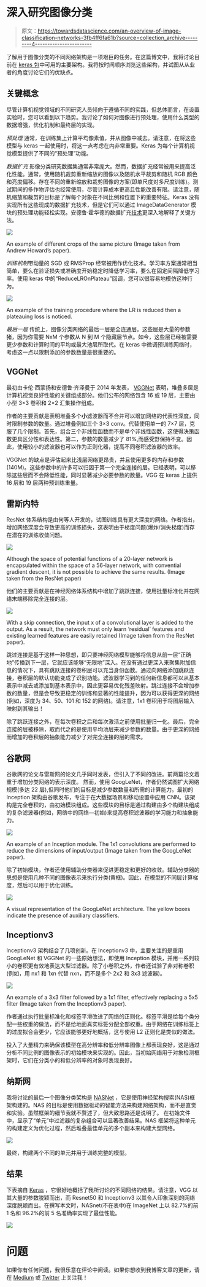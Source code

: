 # 深入研究图像分类

> 原文：<https://towardsdatascience.com/an-overview-of-image-classification-networks-3fb4ff6fa61b?source=collection_archive---------4----------------------->

了解用于图像分类的不同网络架构是一项艰巨的任务。在这篇博文中，我将讨论目前在 [keras 包](https://keras.io/applications/)中可用的主要架构。我将按时间顺序浏览这些架构，并试图从从业者的角度讨论它们的优缺点。

## 关键概念

尽管计算机视觉领域的不同研究人员倾向于遵循不同的实践，但总体而言，在设置实验时，您可以看到以下趋势。我讨论了如何对图像进行预处理，使用什么类型的数据增强，优化机制和最终层的实现。

*预处理*
通常，在训练集上计算平均像素值，并从图像中减去。请注意，在将这些模型与 keras 一起使用时，将这一点考虑在内非常重要。Keras 为每个计算机视觉模型提供了不同的“预处理”功能。

*数据扩充*
影像分类研究数据集通常非常庞大。然而，数据扩充经常被用来提高泛化性能。通常，使用随机裁剪重新缩放的图像以及随机水平裁剪和随机 RGB 颜色和亮度偏移。存在不同的重新缩放和裁剪图像的方案(即单尺度对多尺度训练)。测试期间的多作物评估也经常使用，尽管计算成本更高且性能改善有限。请注意，随机缩放和裁剪的目标是了解每个对象在不同比例和位置下的重要特征。Keras 没有实现所有这些现成的数据扩充技术，但是它们可以通过 ImageDataGenerator 模块的预处理功能轻松实现。安德鲁·霍华德的数据扩充[技术](https://arxiv.org/ftp/arxiv/papers/1312/1312.5402.pdf)更深入地解释了关键方法。

![](img/895b811c41463313ea5709d2ca9253bb.png)

An example of different crops of the same picture (Image taken from Andrew Howard’s paper).

*训练机制*带动量的 SGD 或 RMSProp 经常被用作优化技术。学习率方案通常相当简单，要么在验证损失或准确度开始稳定时降低学习率，要么在固定间隔降低学习率。使用 keras 中的“ReduceLROnPlateau”回调，您可以很容易地模仿这种行为。

![](img/8cd8acd8527e9510e419813ee44aeaaa.png)

An example of the training procedure where the LR is reduced then a plateauing loss is noticed.

*最后一层*
传统上，图像分类网络的最后一层是全连通层。这些层是大量的参数猪，因为你需要 NxM 个参数从 N 到 M 个隐藏层节点。如今，这些层已经被需要更少参数和计算时间的平均或最大池层所取代。在 keras 中微调预训练网络时，考虑这一点以限制添加的参数数量是很重要的。

## VGGNet

最初由卡伦·西蒙扬和安德鲁·齐泽曼于 2014 年发表， [VGGNet](https://arxiv.org/pdf/1409.1556.pdf) 表明，堆叠多层是计算机视觉良好性能的关键组成部分。他们公布的网络包含 16 或 19 层，主要由小型 3×3 卷积和 2×2 汇集操作组成。

作者的主要贡献是表明堆叠多个**小**滤波器而不合并可以增加网络的代表性深度，同时限制参数的数量。通过堆叠例如三个 3×3 conv。代替使用单一的 7×7 层，克服了几个限制。首先，组合三个非线性函数而不是单个非线性函数，这使得决策函数更具区分性和表达性。第二，参数的数量减少了 81%,而感受野保持不变。因此，使用较小的滤波器也可以作为正则化器，提高不同卷积滤波器的效率。

VGGNet 的缺点是评估起来比浅层网络更昂贵，并且使用更多的内存和参数(140M)。这些参数中的许多可以归因于第一个完全连接的层。已经表明，可以移除这些层而不会降低性能，同时显著减少必要参数的数量。VGG 在 keras 上提供 16 层和 19 层两种预训练重量。

## 雷斯内特

ResNet 体系结构是由何等人开发的，试图训练具有更大深度的网络。作者指出，增加网络深度会导致更高的训练损失，这表明由于梯度问题(爆炸/消失梯度)而存在潜在的训练收敛问题。

![](img/93b23a5346647c1caff3967db68daf7a.png)

Although the space of potential functions of a 20-layer network is encapsulated within the space of a 56-layer network, with convential gradient descent, it is not possible to achieve the same results. (Image taken from the ResNet paper)

他们的主要贡献是在神经网络体系结构中增加了跳跃连接，使用批量标准化并在网络末端移除完全连接的层。

![](img/433e3a660a06145807bf1e4dfd5ce73e.png)

With a skip connection, the input x of a convolutional layer is added to the output. As a result, the network must only learn ‘residual’ features and existing learned features are easily retained (Image taken from the ResNet paper).

跳过连接是基于这样一种思想，即只要神经网络模型能够将信息从前一层“正确地”传播到下一层，它就应该能够“无限地”深入。在没有通过更深入来聚集附加信息的情况下，具有跳跃连接的卷积层可以充当身份函数。通过向网络添加跳跃连接，卷积层的默认功能变成了识别功能。滤波器学习到的任何新信息都可以从基本表示中减去或添加到基本表示中，因此更容易优化残差映射。跳过连接不会增加参数的数量，但是会导致更稳定的训练和显著的性能提升，因为可以获得更深的网络(例如，深度为 34、50、101 和 152 的网络)。请注意，1x1 卷积用于将图层输入映射到其输出！

除了跳跃连接之外，在每次卷积之后和每次激活之前使用批量归一化。最后，完全连接的层被移除，取而代之的是使用平均池层来减少参数的数量。由于更深的网络而增加的卷积层的抽象能力减少了对完全连接的层的需求。

## 谷歌网

谷歌网的论文与雷斯网的论文几乎同时发表，但引入了不同的改进。前两篇论文着重于增加分类网络的表示深度。
然而，使用 GoogLeNet，作者仍然试图扩大网络规模(多达 22 层),但同时他们的目标是减少参数数量和所需的计算能力。最初的 Inception 架构由谷歌发布，专注于在大数据场景和移动设置中应用 CNN。该架构是完全卷积的，由初始模块组成。这些模块的目标是通过构建由多个构建块组成的复杂滤波器(例如，网络中的网络—初始)来提高卷积滤波器的学习能力和抽象能力。

![](img/13f5344a7804020b27dede46ba61fd94.png)

An example of an Inception module. The 1x1 convolutions are performed to reduce the dimensions of input/output (Image taken from the GoogLeNet paper).

除了初始模块，作者还使用辅助分类器来促进更稳定和更好的收敛。辅助分类器的思想是使用几种不同的图像表示来执行分类(黄框)。因此，在模型的不同层计算梯度，然后可以用于优化训练。

![](img/6cfaaac545b00ef5388b27f15e7cc6f3.png)

A visual representation of the GoogLeNet architecture. The yellow boxes indicate the presence of auxiliary classifiers.

## Inceptionv3

Inceptionv3 架构结合了几项创新。在 Inceptionv3 中，主要关注的是重用 GoogLeNet 和 VGGNet 的一些原始想法，即使用 Inception 模块，并用一系列较小的卷积更有效地表达大型过滤器。除了小卷积之外，作者还试验了非对称卷积(例如，用 nx1 和 1xn 代替 nxn，而不是多个 2x2 和 3x3 滤波器)。

![](img/2f7aafd09008fd53ad92fb97e45ab035.png)

An example of a 3x3 filter followed by a 1x1 filter, effectively replacing a 5x5 filter (Image taken from the Inceptionv3 paper).

作者通过执行批量标准化和标签平滑改进了网络的正则化。标签平滑是给每个类分配一些权重的做法，而不是给地面真实标签分配全部权重。由于网络在训练标签上的过度拟合会更少，它应该能够更好地概括，这与使用 L2 正则化是类似的做法。

投入了大量精力来确保该模型在高分辨率和低分辨率图像上都表现良好，这是通过分析不同比例的图像表示的初始模块来实现的。因此，当初始网络用于对象检测框架时，它们在分类小的和低分辨率的对象时表现良好。

## 纳斯网

我将讨论的最后一个图像分类架构是 [NASNet](https://arxiv.org/pdf/1707.07012.pdf) ，它是使用神经架构搜索(NAS)框架构建的。NAS 的目标是使用数据驱动的智能方法来构建网络架构，而不是直觉和实验。虽然框架的细节我就不赘述了，但大致思路还是说明了。
在初始文件中，显示了“单元”中过滤器的复杂组合可以显著改善结果。NAS 框架将这种单元的构建定义为优化过程，然后堆叠最佳单元的多个副本来构建大型网络。

![](img/823cc990fd84b72b87266ac43b9acf6b.png)

最终，构建两个不同的单元并用于训练完整的模型。

## 结果

下表摘自 [Keras](https://keras.io/applications/) ，它很好地概括了我所讨论的不同网络的结果。请注意，VGG 以其大量的参数脱颖而出，而 Resnet50 和 Inceptionv3 以其令人印象深刻的网络深度脱颖而出。在撰写本文时，NASnet(不在表中)在 ImageNet 上以 82.7%的前 1 名和 96.2%的前 5 名准确率实现了最佳性能。

![](img/c893e91ab003f9554d75ca0e32d16773.png)

# 问题

如果你有任何问题，我很乐意在评论中阅读。如果你想收到我博客文章的更新，请在 [Medium](https://medium.com/@lars.hulstaert) 或 [Twitter](https://twitter.com/LarsHulstaert) 上关注我！